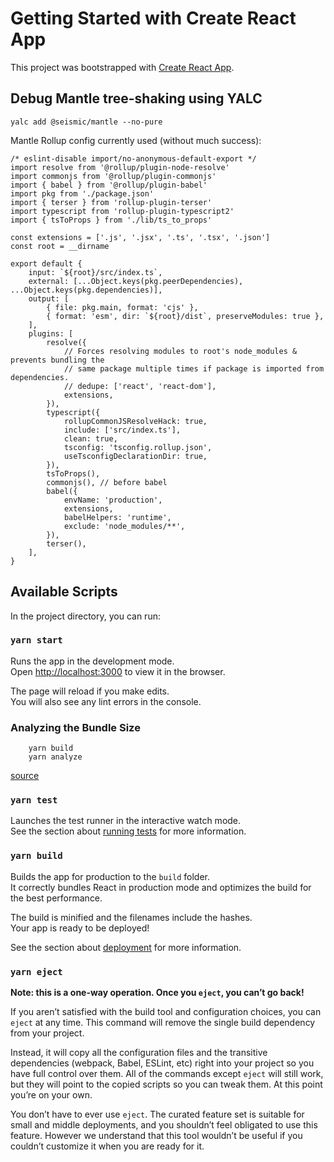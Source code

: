 # Getting Started with Create React App

This project was bootstrapped with [Create React App](https://github.com/facebook/create-react-app).

## Debug Mantle tree-shaking using YALC

`yalc add @seismic/mantle --no-pure`

Mantle Rollup config currently used (without much success):

```
/* eslint-disable import/no-anonymous-default-export */
import resolve from '@rollup/plugin-node-resolve'
import commonjs from '@rollup/plugin-commonjs'
import { babel } from '@rollup/plugin-babel'
import pkg from './package.json'
import { terser } from 'rollup-plugin-terser'
import typescript from 'rollup-plugin-typescript2'
import { tsToProps } from './lib/ts_to_props'

const extensions = ['.js', '.jsx', '.ts', '.tsx', '.json']
const root = __dirname

export default {
    input: `${root}/src/index.ts`,
    external: [...Object.keys(pkg.peerDependencies), ...Object.keys(pkg.dependencies)],
    output: [
        { file: pkg.main, format: 'cjs' },
        { format: 'esm', dir: `${root}/dist`, preserveModules: true },
    ],
    plugins: [
        resolve({
            // Forces resolving modules to root's node_modules & prevents bundling the
            // same package multiple times if package is imported from dependencies.
            // dedupe: ['react', 'react-dom'],
            extensions,
        }),
        typescript({
            rollupCommonJSResolveHack: true,
            include: ['src/index.ts'],
            clean: true,
            tsconfig: 'tsconfig.rollup.json',
            useTsconfigDeclarationDir: true,
        }),
        tsToProps(),
        commonjs(), // before babel
        babel({
            envName: 'production',
            extensions,
            babelHelpers: 'runtime',
            exclude: 'node_modules/**',
        }),
        terser(),
    ],
}
```

## Available Scripts

In the project directory, you can run:

### `yarn start`

Runs the app in the development mode.\
Open [http://localhost:3000](http://localhost:3000) to view it in the browser.

The page will reload if you make edits.\
You will also see any lint errors in the console.

### Analyzing the Bundle Size

```
    yarn build
    yarn analyze
```

[source](https://facebook.github.io/create-react-app/docs/analyzing-the-bundle-size)

### `yarn test`

Launches the test runner in the interactive watch mode.\
See the section about [running tests](https://facebook.github.io/create-react-app/docs/running-tests) for more information.

### `yarn build`

Builds the app for production to the `build` folder.\
It correctly bundles React in production mode and optimizes the build for the best performance.

The build is minified and the filenames include the hashes.\
Your app is ready to be deployed!

See the section about [deployment](https://facebook.github.io/create-react-app/docs/deployment) for more information.

### `yarn eject`

**Note: this is a one-way operation. Once you `eject`, you can’t go back!**

If you aren’t satisfied with the build tool and configuration choices, you can `eject` at any time. This command will remove the single build dependency from your project.

Instead, it will copy all the configuration files and the transitive dependencies (webpack, Babel, ESLint, etc) right into your project so you have full control over them. All of the commands except `eject` will still work, but they will point to the copied scripts so you can tweak them. At this point you’re on your own.

You don’t have to ever use `eject`. The curated feature set is suitable for small and middle deployments, and you shouldn’t feel obligated to use this feature. However we understand that this tool wouldn’t be useful if you couldn’t customize it when you are ready for it.

